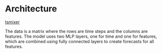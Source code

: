 # Architecture 

[tsmixer](./assets/img/TSMixer.png)

The data is a matrix where the rows are time steps and the columns are features. The model uses two MLP layers, one for time and one for features, which are combined using fully connected layers to create forecasts for all features.

